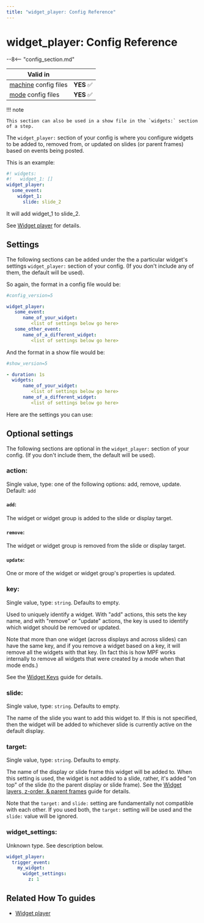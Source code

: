 ```yaml
---
title: "widget_player: Config Reference"
---
```


# widget_player: Config Reference

--8<-- "config_section.md"

| Valid in | |
|-----|:----:|
|[machine](instructions/machine_config.md) config files |**YES** :white_check_mark:|
|[mode](instructions/mode_config.md) config files|**YES** :white_check_mark:|

!!! note

    This section can also be used in a show file in the `widgets:` section
    of a step.

The `widget_player:` section of your config is where you configure
widgets to be added to, removed from, or updated on slides (or parent
frames) based on events being posted.

This is an example:

``` yaml
#! widgets:
#!   widget_1: []
widget_player:
  some_event:
    widget_1:
      slide: slide_2
```

It will add widget_1 to slide_2.

See [Widget player](../config_players/widget_player.md) for
details.

## Settings

The following sections can be added under the the a particular widget's
settings `widget_player:` section of your config. (If you don't include
any of them, the default will be used).

So again, the format in a config file would be:

``` yaml
#config_version=5

widget_player:
   some_event:
      name_of_your_widget:
         <list of settings below go here>
   some_other_event:
      name_of_a_different_widget:
         <list of settings below go here>
```

And the format in a show file would be:

``` yaml
#show_version=5

- duration: 1s
  widgets:
      name_of_your_widget:
         <list of settings below go here>
      name_of_a_different_widget:
         <list of settings below go here>
```

Here are the settings you can use:

## Optional settings

The following sections are optional in the `widget_player:` section of
your config. (If you don't include them, the default will be used).

### action:

Single value, type: one of the following options: add, remove, update.
Default: `add`

#### `add`:

The widget or widget group is added to the slide or display target.

#### `remove`:

The widget or widget group is removed from the slide or display target.

#### `update`:

One or more of the widget or widget group's properties is updated.

### key:

Single value, type: `string`. Defaults to empty.

Used to uniquely identify a widget. With "add" actions, this sets the
key name, and with "remove" or "update" actions, the key is used to
identify which widget should be removed or updated.

Note that more than one widget (across displays and across slides) can
have the same key, and if you remove a widget based on a key, it will
remove all the widgets with that key. (In fact this is how MPF works
internally to remove all widgets that were created by a mode when that
mode ends.)

See the [Widget Keys](../mc/widgets/keys.md) guide for
details.

### slide:

Single value, type: `string`. Defaults to empty.

The name of the slide you want to add this widget to. If this is not
specified, then the widget will be added to whichever slide is currently
active on the default display.

### target:

Single value, type: `string`. Defaults to empty.

The name of the display or slide frame this widget will be added to.
When this setting is used, the widget is not added to a slide, rather,
it's added "on top" of the slide (to the parent display or slide
frame). See the [Widget layers, z-order, & parent frames](../mc/widgets/layers.md)
guide for details.

Note that the `target:` and `slide:` setting are fundamentally not
compatible with each other. If you used both, the `target:` setting will
be used and the `slide:` value will be ignored.

### widget_settings:

Unknown type. See description below.

``` yaml
widget_player:
  trigger_event:
    my_widget:
      widget_settings:
        z: 1
```

## Related How To guides

* [Widget player](../config_players/widget_player.md)

